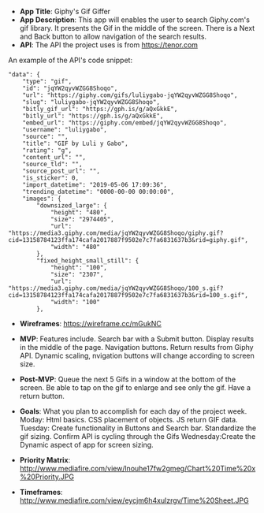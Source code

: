 - **App Title**:
Giphy's Gif Giffer
- **App Description**:
This app will enables the user to search  Giphy.com's gif library.  It presents the Gif in the middle of the screen.  There is a Next and Back button to allow navigation of the search results. 
- **API**:
The API the project uses is from https://tenor.com 
 


An example of the API's code snippet:

    "data": {
        "type": "gif",
        "id": "jqYW2qyvWZGG8Shoqo",
        "url": "https://giphy.com/gifs/luliygabo-jqYW2qyvWZGG8Shoqo",
        "slug": "luliygabo-jqYW2qyvWZGG8Shoqo",
        "bitly_gif_url": "https://gph.is/g/aQxGkkE",
        "bitly_url": "https://gph.is/g/aQxGkkE",
        "embed_url": "https://giphy.com/embed/jqYW2qyvWZGG8Shoqo",
        "username": "luliygabo",
        "source": "",
        "title": "GIF by Luli y Gabo",
        "rating": "g",
        "content_url": "",
        "source_tld": "",
        "source_post_url": "",
        "is_sticker": 0,
        "import_datetime": "2019-05-06 17:09:36",
        "trending_datetime": "0000-00-00 00:00:00",
        "images": {
            "downsized_large": {
                "height": "480",
                "size": "2974405",
                "url": "https://media3.giphy.com/media/jqYW2qyvWZGG8Shoqo/giphy.gif?cid=13158784123ffa174cafa2017887f9502e7c7fa6831637b3&rid=giphy.gif",
                "width": "480"
            },
            "fixed_height_small_still": {
                "height": "100",
                "size": "2307",
                "url": "https://media3.giphy.com/media/jqYW2qyvWZGG8Shoqo/100_s.gif?cid=13158784123ffa174cafa2017887f9502e7c7fa6831637b3&rid=100_s.gif",
                "width": "100"
            },


- **Wireframes**:
https://wireframe.cc/mGukNC


- **MVP**: 
Features include.  Search bar with a Submit button.  Display results in the middle of the page.  Navigation buttons.  Return results from Giphy API. Dynamic scaling, nvigation buttons will change according to screen size.
- **Post-MVP**:
Queue the next 5 Gifs in a window at the bottom of the screen.  Be able to tap on the gif to enlarge and see only the gif.  Have a return button.
- **Goals**: What you plan to accomplish for each day of the project week.
Moday: Html basics.  CSS placement of objects.  JS return GIF data.
Tuesday: Create functionality in Buttons and Search bar.  Standardize the gif sizing. Confirm API is cycling through the Gifs 
Wednesday:Create the Dynamic aspect of app for screen sizing. 

- **Priority Matrix**:
http://www.mediafire.com/view/lnouhe17fw2gmeg/Chart%20Time%20x%20Priority.JPG
- **Timeframes**: http://www.mediafire.com/view/eycjm6h4xulzrgv/Time%20Sheet.JPG

